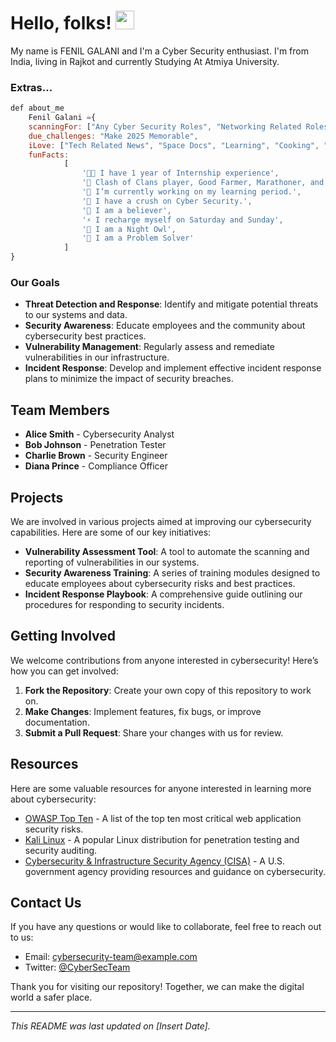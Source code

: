 # Hello, folks! <img src="https://raw.githubusercontent.com/MartinHeinz/MartinHeinz/master/wave.gif" width="30px">

My name is FENIL GALANI and I'm a Cyber Security enthusiast. I'm from India, living in Rajkot and currently Studying At Atmiya University.

### Extras...

```javascript
def about_me
    Fenil Galani ={
    scanningFor: ["Any Cyber Security Roles", "Networking Related Roles"],
    due_challenges: "Make 2025 Memorable",
    iLove: ["Tech Related News", "Space Docs", "Learning", "Cooking", "Cycling", "Hackathons", "Movies"],
    funFacts:
            [
                '👨‍💻 I have 1 year of Internship experience',
                '👯 Clash of Clans player, Good Farmer, Marathoner, and an adventurer',
                '🔭 I’m currently working on my learning period.',
                '🌱 I have a crush on Cyber Security.',
                '🤝 I am a believer',
                '⚡ I recharge myself on Saturday and Sunday',
                '🌙 I am a Night Owl',
                '🧩 I am a Problem Solver'
            ]
} 
```

### Our Goals

- **Threat Detection and Response**: Identify and mitigate potential threats to our systems and data.
- **Security Awareness**: Educate employees and the community about cybersecurity best practices.
- **Vulnerability Management**: Regularly assess and remediate vulnerabilities in our infrastructure.
- **Incident Response**: Develop and implement effective incident response plans to minimize the impact of security breaches.

## Team Members

- **Alice Smith** - Cybersecurity Analyst
- **Bob Johnson** - Penetration Tester
- **Charlie Brown** - Security Engineer
- **Diana Prince** - Compliance Officer

## Projects

We are involved in various projects aimed at improving our cybersecurity capabilities. Here are some of our key initiatives:

- **Vulnerability Assessment Tool**: A tool to automate the scanning and reporting of vulnerabilities in our systems.
- **Security Awareness Training**: A series of training modules designed to educate employees about cybersecurity risks and best practices.
- **Incident Response Playbook**: A comprehensive guide outlining our procedures for responding to security incidents.

## Getting Involved

We welcome contributions from anyone interested in cybersecurity! Here’s how you can get involved:

1. **Fork the Repository**: Create your own copy of this repository to work on.
2. **Make Changes**: Implement features, fix bugs, or improve documentation.
3. **Submit a Pull Request**: Share your changes with us for review.

## Resources

Here are some valuable resources for anyone interested in learning more about cybersecurity:

- [OWASP Top Ten](https://owasp.org/www-project-top-ten/) - A list of the top ten most critical web application security risks.
- [Kali Linux](https://www.kali.org/) - A popular Linux distribution for penetration testing and security auditing.
- [Cybersecurity & Infrastructure Security Agency (CISA)](https://www.cisa.gov/) - A U.S. government agency providing resources and guidance on cybersecurity.

## Contact Us

If you have any questions or would like to collaborate, feel free to reach out to us:

- Email: cybersecurity-team@example.com
- Twitter: [@CyberSecTeam](https://twitter.com/CyberSecTeam)

Thank you for visiting our repository! Together, we can make the digital world a safer place.

---

*This README was last updated on [Insert Date].*
